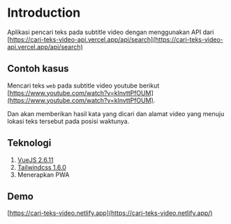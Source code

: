 # Introduction

Aplikasi pencari teks pada subtitle video dengan menggunakan API dari [https://cari-teks-video-api.vercel.app/api/search](https://cari-teks-video-api.vercel.app/api/search)

## Contoh kasus

Mencari teks `web` pada subtitle video youtube berikut [https://www.youtube.com/watch?v=klnvttPfOUM](https://www.youtube.com/watch?v=klnvttPfOUM).

Dan akan memberikan hasil kata yang dicari dan alamat video yang menuju lokasi teks tersebut pada posisi waktunya.

## Teknologi

1. [VueJS 2.6.11](https://vuejs.org/)
2. [Tailwindcss 1.6.0](https://tailwindcss.com/)
3. Menerapkan PWA

## Demo

[https://cari-teks-video.netlify.app](https://cari-teks-video.netlify.app/)
